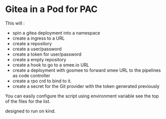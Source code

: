# Gitea in a Pod for PAC

This will :

- spin a gitea deployment into a namespace
- create a ingress to a URL
- create a repository
- create a user/password
- create a token for user/password
- create a empty repository
- create a hook to go to a smee.io URL
- create a deployment with gosmee to forward smee URL to the pipelines as code controller
- create a rpo crd to bind to it.
- create a secret for the Git provider with the token generated previously

You can easily configure the script using environment variable see the top of the files for the list.

designed to run on kind.
